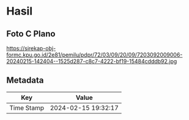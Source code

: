 # Hasil

## Foto C Plano

https://sirekap-obj-formc.kpu.go.id/2e81/pemilu/pdpr/72/03/09/20/09/7203092009006-20240215-142404--1525d287-c8c7-4222-bf19-15484cdddb92.jpg


## Metadata

| Key        | Value               |
| ---------- | ------------------- |
| Time Stamp | 2024-02-15 19:32:17 |



